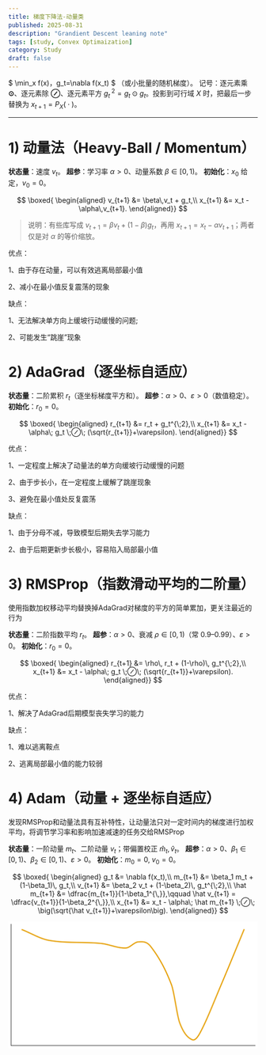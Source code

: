 ```yaml
---
title: 梯度下降法-动量类
published: 2025-08-31
description: "Grandient Descent leaning note"
tags: [study, Convex Optimaization]
category: Study
draft: false
---
```



$
 \min_x f(x)$，$g_t=\nabla f(x_t)
 $
（或小批量的随机梯度）。
记号：逐元素乘 **⊙**、逐元素除 **⊘**、逐元素平方 $g_t^{\;2}=g_t⊙g_t$。投影到可行域 $X$ 时，把最后一步替换为 $x_{t+1}=P_X(\;\cdot\;)$。

---

# 1) 动量法（Heavy-Ball / Momentum）

**状态量**：速度 $v_t$。
**超参**：学习率 $\alpha>0$、动量系数 $\beta\in[0,1)$。
**初始化**：$x_0$ 给定，$v_0=0$。

$$
\boxed{
\begin{aligned}
v_{t+1} &= \beta\,v_t + g_t,\\
x_{t+1} &= x_t - \alpha\,v_{t+1}.
\end{aligned}}
$$

> 说明：有些库写成 $v_{t+1}=\beta v_t+(1-\beta)g_t$，再用 $x_{t+1}=x_t-\alpha v_{t+1}$；两者仅是对 $\alpha$ 的等价缩放。

优点：

1、由于存在动量，可以有效逃离局部最小值

2、减小在最小值反复震荡的现象

缺点：

1、无法解决单方向上缓坡行动缓慢的问题;

2、可能发生“跳崖”现象


# 2) AdaGrad（逐坐标自适应）

**状态量**：二阶累积 $r_t$（逐坐标梯度平方和）。
**超参**：$\alpha>0$、$\varepsilon>0$（数值稳定）。
**初始化**：$r_0=0$。

$$
\boxed{
\begin{aligned}
r_{t+1} &= r_t + g_t^{\;2},\\
x_{t+1} &= x_t - \alpha\; g_t \;⊘\; (\sqrt{r_{t+1}}+\varepsilon).
\end{aligned}}
$$

优点：

1、一定程度上解决了动量法的单方向缓坡行动缓慢的问题

2、由于步长小，在一定程度上缓解了跳崖现象

3、避免在最小值处反复震荡

缺点：

1、由于分母不减，导致模型后期失去学习能力

2、由于后期更新步长极小，容易陷入局部最小值


# 3) RMSProp（指数滑动平均的二阶量）
使用指数加权移动平均替换掉AdaGrad对梯度的平方的简单累加，更关注最近的行为

**状态量**：二阶指数平均 $r_t$。
**超参**：$\alpha>0$、衰减 $\rho\in[0,1)$（常 0.9–0.99）、$\varepsilon>0$。
**初始化**：$r_0=0$。

$$
\boxed{
\begin{aligned}
r_{t+1} &= \rho\, r_t + (1-\rho)\, g_t^{\;2},\\
x_{t+1} &= x_t - \alpha\; g_t \;⊘\; (\sqrt{r_{t+1}}+\varepsilon).
\end{aligned}}
$$

优点：

1、解决了AdaGrad后期模型丧失学习的能力

缺点：

1、难以逃离鞍点

2、逃离局部最小值的能力较弱

# 4) Adam（动量 + 逐坐标自适应）
发现RMSProp和动量法具有互补特性，让动量法只对一定时间内的梯度进行加权平均，将调节学习率和影响加速减速的任务交给RMSProp

**状态量**：一阶动量 $m_t$、二阶动量 $v_t$；带偏置校正 $\hat m_t,\hat v_t$。
**超参**：$\alpha>0$、$\beta_1\in[0,1)$、$\beta_2\in[0,1)$、$\varepsilon>0$。
**初始化**：$m_0=0,\ v_0=0$。

$$
\boxed{
\begin{aligned}
g_t &= \nabla f(x_t),\\
m_{t+1} &= \beta_1 m_t + (1-\beta_1)\, g_t,\\
v_{t+1} &= \beta_2 v_t + (1-\beta_2)\, g_t^{\;2},\\
\hat m_{t+1} &= \dfrac{m_{t+1}}{1-\beta_1^{\,}},\qquad
\hat v_{t+1} = \dfrac{v_{t+1}}{1-\beta_2^{\,}},\\
x_{t+1} &= x_t - \alpha\; \hat m_{t+1} \;⊘\; \big(\sqrt{\hat v_{t+1}}+\varepsilon\big).
\end{aligned}}
$$

![](./output.png)

